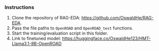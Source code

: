 ### Instructions
1. Clone the repository of RAG-EDA: https://github.com/OswaldHe/RAG-EDA.
2. Pass the file paths to `OpenROAD` and `OpenROAD_test` functions.
3. Start the training/evaluation script in this folder.
4. Link to finetuned model: https://huggingface.co/OswaldHe123/HMT-Llama3.1-8B-OpenROAD